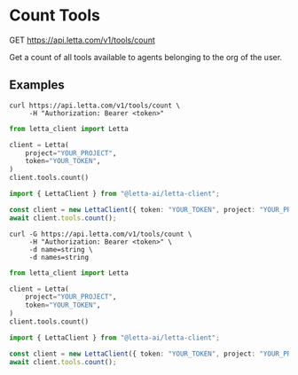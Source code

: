 # Count Tools

GET https://api.letta.com/v1/tools/count

Get a count of all tools available to agents belonging to the org of the user.

## Examples

```shell
curl https://api.letta.com/v1/tools/count \
     -H "Authorization: Bearer <token>"
```

```python
from letta_client import Letta

client = Letta(
    project="YOUR_PROJECT",
    token="YOUR_TOKEN",
)
client.tools.count()

```

```typescript
import { LettaClient } from "@letta-ai/letta-client";

const client = new LettaClient({ token: "YOUR_TOKEN", project: "YOUR_PROJECT" });
await client.tools.count();

```

```shell
curl -G https://api.letta.com/v1/tools/count \
     -H "Authorization: Bearer <token>" \
     -d name=string \
     -d names=string
```

```python
from letta_client import Letta

client = Letta(
    project="YOUR_PROJECT",
    token="YOUR_TOKEN",
)
client.tools.count()

```

```typescript
import { LettaClient } from "@letta-ai/letta-client";

const client = new LettaClient({ token: "YOUR_TOKEN", project: "YOUR_PROJECT" });
await client.tools.count();

```